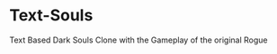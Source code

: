 <html>
<h1>Text-Souls</h1>
<p>Text Based Dark Souls Clone with the Gameplay of the original Rogue</p>
  
</html>
